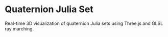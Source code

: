 # Quaternion Julia Set 

Real-time 3D visualization of quaternion Julia sets using Three.js and GLSL ray marching.
